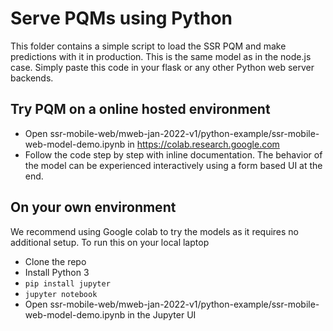 # Serve PQMs using Python

This folder contains a simple script to load the SSR PQM and make predictions with it in production. This is the same model as in the node.js case. Simply paste this code in your flask or any other Python web server backends.

## Try PQM on a online hosted environment
- Open ssr-mobile-web/mweb-jan-2022-v1/python-example/ssr-mobile-web-model-demo.ipynb in https://colab.research.google.com
- Follow the code step by step with inline documentation. The behavior of the model can be experienced interactively using a form based UI at the end.

## On your own environment

We recommend using Google colab to try the models as it requires no additional setup. To run this on your local laptop

- Clone the repo
- Install Python 3
- `pip install jupyter`
- `jupyter notebook`
- Open ssr-mobile-web/mweb-jan-2022-v1/python-example/ssr-mobile-web-model-demo.ipynb in the Jupyter UI 